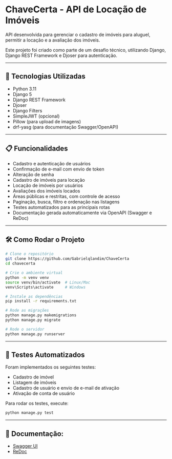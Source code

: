# ChaveCerta - API de Locação de Imóveis

API desenvolvida para gerenciar o cadastro de imóveis para aluguel, permitir a locação e a avaliação dos imóveis.

Este projeto foi criado como parte de um desafio técnico, utilizando Django, Django REST Framework e Djoser para autenticação.

---

## 🚀 Tecnologias Utilizadas

- Python 3.11
- Django 5
- Django REST Framework
- Djoser
- Django Filters
- SimpleJWT (opcional)
- Pillow (para upload de imagens)
- drf-yasg (para documentação Swagger/OpenAPI)

---

## 📋 Funcionalidades

- Cadastro e autenticação de usuários
- Confirmação de e-mail com envio de token
- Alteração de senha
- Cadastro de imóveis para locação
- Locação de imóveis por usuários
- Avaliações dos imóveis locados
- Áreas públicas e restritas, com controle de acesso
- Paginação, busca, filtro e ordenação nas listagens
- Testes automatizados para as principais rotas
- Documentação gerada automaticamente via OpenAPI (Swagger e ReDoc)

---

## 🛠️ Como Rodar o Projeto

```bash
# Clone o repositório
git clone https://github.com/Gabrielqlandim/ChaveCerta
cd chavecerta

# Crie o ambiente virtual
python -m venv venv
source venv/bin/activate  # Linux/Mac
venv\Scripts\activate     # Windows

# Instale as dependências
pip install -r requirements.txt

# Rode as migrações
python manage.py makemigrations
python manage.py migrate

# Rode o servidor
python manage.py runserver
```

---

## 🧪 Testes Automatizados

Foram implementados os seguintes testes:

- Cadastro de imóvel
- Listagem de imóveis
- Cadastro de usuário e envio de e-mail de ativação
- Ativação de conta de usuário


Para rodar os testes, execute:

```bash
python manage.py test
```
---

## 📄 Documentação:

- [Swagger UI](http://localhost:8000/swagger/)
- [ReDoc](http://localhost:8000/redoc/)
